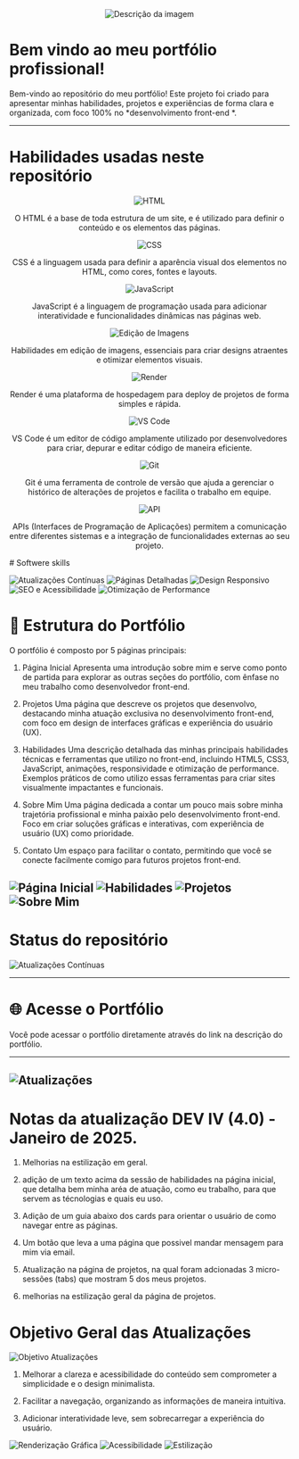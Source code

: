 <div style="text-align: center;">
  <img src="https://private-user-images.githubusercontent.com/166281170/404688262-d94858e9-74e4-41ba-8612-73652cdbb91d.jpg?jwt=eyJhbGciOiJIUzI1NiIsInR5cCI6IkpXVCJ9.eyJpc3MiOiJnaXRodWIuY29tIiwiYXVkIjoicmF3LmdpdGh1YnVzZXJjb250ZW50LmNvbSIsImtleSI6ImtleTUiLCJleHAiOjE3MzczMTQxMDIsIm5iZiI6MTczNzMxMzgwMiwicGF0aCI6Ii8xNjYyODExNzAvNDA0Njg4MjYyLWQ5NDg1OGU5LTc0ZTQtNDFiYS04NjEyLTczNjUyY2RiYjkxZC5qcGc_WC1BbXotQWxnb3JpdGhtPUFXUzQtSE1BQy1TSEEyNTYmWC1BbXotQ3JlZGVudGlhbD1BS0lBVkNPRFlMU0E1M1BRSzRaQSUyRjIwMjUwMTE5JTJGdXMtZWFzdC0xJTJGczMlMkZhd3M0X3JlcXVlc3QmWC1BbXotRGF0ZT0yMDI1MDExOVQxOTEwMDJaJlgtQW16LUV4cGlyZXM9MzAwJlgtQW16LVNpZ25hdHVyZT0zYmE2YTIxN2IwMzAzYTRhOTAwZWRhMzkyMWE2MDZiYmMwZDEwZDg1M2IwODVjNTY2MmY3NGI5NzQ3MjM3NGViJlgtQW16LVNpZ25lZEhlYWRlcnM9aG9zdCJ9.QY8WEHtA_TLfeiDXJZhZHB_3vaLMgslTNVAjoqQLsBQ    " alt="Descrição da imagem" />
</div>

# Bem vindo ao meu portfólio profissional!

Bem-vindo ao repositório do meu portfólio! Este projeto foi criado para apresentar minhas habilidades, projetos e experiências de forma clara e organizada, com foco 100% no  *desenvolvimento front-end *.

---

# Habilidades usadas neste repositório

<div style="text-align: center;">
  <div>
    <img src="https://img.shields.io/badge/HTML-4CAF50?style=flat-square&logo=html5&logoColor=white" alt="HTML">
    <p>O HTML é a base de toda estrutura de um site, e é utilizado para definir o conteúdo e os elementos das páginas.</p>
  </div>
  
  <div>
    <img src="https://img.shields.io/badge/CSS-4CAF50?style=flat-square&logo=css3&logoColor=white" alt="CSS">
    <p>CSS é a linguagem usada para definir a aparência visual dos elementos no HTML, como cores, fontes e layouts.</p>
  </div>
  
  <div>
    <img src="https://img.shields.io/badge/JavaScript-4CAF50?style=flat-square&logo=javascript&logoColor=white" alt="JavaScript">
    <p>JavaScript é a linguagem de programação usada para adicionar interatividade e funcionalidades dinâmicas nas páginas web.</p>
  </div>
  
  <div>
    <img src="https://img.shields.io/badge/Edi%C3%A7%C3%A3o%20de%20Imagens-4CAF50?style=flat-square&logo=photoshop&logoColor=white" alt="Edição de Imagens">
    <p>Habilidades em edição de imagens, essenciais para criar designs atraentes e otimizar elementos visuais.</p>
  </div>
  
  <div>
    <img src="https://img.shields.io/badge/Render-4CAF50?style=flat-square&logo=render&logoColor=white" alt="Render">
    <p>Render é uma plataforma de hospedagem para deploy de projetos de forma simples e rápida.</p>
  </div>
  
  <div>
    <img src="https://img.shields.io/badge/VS_Code-4CAF50?style=for-the-badge&logo=visual-studio-code&logoColor=white" alt="VS Code">
    <p>VS Code é um editor de código amplamente utilizado por desenvolvedores para criar, depurar e editar código de maneira eficiente.</p>
  </div>
  
  <div>
    <img src="https://img.shields.io/badge/Git-4CAF50?style=for-the-badge&logo=git&logoColor=white" alt="Git">
    <p>Git é uma ferramenta de controle de versão que ajuda a gerenciar o histórico de alterações de projetos e facilita o trabalho em equipe.</p>
  </div>
  
  <div>
    <img src="https://img.shields.io/badge/API-4CAF50?style=flat-square&logo=api&logoColor=white" alt="API">
    <p>APIs (Interfaces de Programação de Aplicações) permitem a comunicação entre diferentes sistemas e a integração de funcionalidades externas ao seu projeto.</p>
  </div>
</div>
# Softwere skills

![Atualizações Contínuas](https://img.shields.io/badge/Atualiza%C3%A7%C3%B5es%20Cont%C3%ADnuas-4CAF50?style=flat-square&logo=sync&logoColor=white)
![Páginas Detalhadas](https://img.shields.io/badge/P%C3%A1ginas%20Detalhadas-4CAF50?style=flat-square&logo=html5&logoColor=white)
![Design Responsivo](https://img.shields.io/badge/Design%20Responsivo-4CAF50?style=flat-square&logo=css3&logoColor=white)
![SEO e Acessibilidade](https://img.shields.io/badge/SEO%20e%20Acessibilidade-4CAF50?style=flat-square&logo=google&logoColor=white)
![Otimização de Performance](https://img.shields.io/badge/Otimiza%C3%A7%C3%A3o%20de%20Performance-4CAF50?style=flat-square&logo=rocket&logoColor=white)

# 📄 Estrutura do Portfólio

O portfólio é composto por 5 páginas principais:

1. Página Inicial
Apresenta uma introdução sobre mim e serve como ponto de partida para explorar as outras seções do portfólio, com ênfase no meu trabalho como desenvolvedor front-end.


2. Projetos
Uma página que descreve os projetos que desenvolvo, destacando minha atuação exclusiva no desenvolvimento front-end, com foco em design de interfaces gráficas e experiência do usuário (UX).


3. Habilidades
Uma descrição detalhada das minhas principais habilidades técnicas e ferramentas que utilizo no front-end, incluindo HTML5, CSS3, JavaScript, animações, responsividade e otimização de performance. Exemplos práticos de como utilizo essas ferramentas para criar sites visualmente impactantes e funcionais.


4. Sobre Mim
Uma página dedicada a contar um pouco mais sobre minha trajetória profissional e minha paixão pelo desenvolvimento front-end. Foco em criar soluções gráficas e interativas, com experiência de usuário (UX) como prioridade.


5. Contato
Um espaço para facilitar o contato, permitindo que você se conecte facilmente comigo para futuros projetos front-end.

![Página Inicial](https://img.shields.io/badge/P%C3%A1gina_Inicial-28A745?style=for-the-badge&logo=home&logoColor=white) ![Habilidades](https://img.shields.io/badge/Habilidades-28A745?style=for-the-badge&logo=brain&logoColor=white) ![Projetos](https://img.shields.io/badge/Projetos-28A745?style=for-the-badge&logo=gitlab&logoColor=white) ![Sobre Mim](https://img.shields.io/badge/Sobre_Mim-28A745?style=for-the-badge&logo=user&logoColor=white)
---

# Status do repositório

![Atualizações Contínuas](https://img.shields.io/github/commit-activity/m/EricRochaGoncalves/PortfolioDev?style=flat-square&logo=github&logoColor=white)

---

# 🌐 Acesse o Portfólio
Você pode acessar o portfólio diretamente através do link na descrição do portfólio.


---


![Atualizações](https://img.shields.io/badge/Atualiza%C3%A7%C3%B5es-FFD700?style=flat-square&logo=sync&logoColor=white&textColor=ffffff)
---

# Notas da atualização DEV IV (4.0) - Janeiro de 2025.

1. Melhorias na estilização em geral.

2. adição de um texto acima da sessão de habilidades na página inicial, que detalha bem minha aréa de atuação, como eu trabalho, para que servem as técnologias e quais eu uso.

3. Adição de um guia abaixo dos cards para orientar o usuário de como navegar entre as páginas.

4. Um botão que leva a uma página que possivel mandar mensagem para mim via email.

5. Atualização na página de projetos, na qual foram adcionadas 3 micro-sessões (tabs) que mostram 5 dos meus projetos.

6. melhorias na estilização geral da página de projetos.



 # Objetivo Geral das Atualizações

![Objetivo Atualizações](https://img.shields.io/badge/Objetivo%20Atualiza%C3%A7%C3%B5es-4CAF50?style=flat-square&logo=sync&logoColor=white)

1. Melhorar a clareza e acessibilidade do conteúdo sem comprometer a simplicidade e o design minimalista.

2. Facilitar a navegação, organizando as informações de maneira intuitiva.

3. Adicionar interatividade leve, sem sobrecarregar a experiência do usuário.

![Renderização Gráfica](https://img.shields.io/badge/Renderiza%C3%A7%C3%A3o_Gra%CC%81fica-FFD700?style=for-the-badge&logo=graphic-design&logoColor=black) 
![Acessibilidade](https://img.shields.io/badge/Acessibilidade-FFD700?style=for-the-badge&logo=wheelchair&logoColor=black)
![Estilização](https://img.shields.io/badge/Estilizac%CC%A7a%CC%83o-FFD700?style=for-the-badge&logo=css3&logoColor=black)



